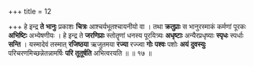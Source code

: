 +++
title = 12

+++
हे इन्द्र **ते** **भानुः** प्रकाशः **चित्रः** आश्चर्यभूतश्चायनीयो वा । तथा **क्रतुप्राः** स भानुरस्माकं कर्मणां पूरकः **अभिष्टिः** अभ्येषणीयः । हे इन्द्र ते **जरणिप्राः** स्तोतॄणां धनस्य पूरयित्र्यः **अधृष्टाः** अन्यैरप्रधृष्याः **स्पृधः** स्पर्धाः **सन्ति** । यस्मादेवं तस्मात् **रजिष्ठया** ऋजुतमया **रज्या** रज्ज्वा **गोः** **पश्वः** पशोः **अयं** **दुवस्युः** परिचरणमिच्छन्नेतन्नामर्षिः **परि** **तूतूर्षति** अभित्वरयति ॥ ॥ १७ ॥